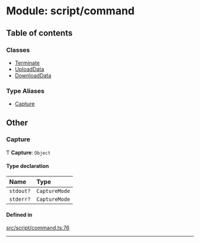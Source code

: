 # Module: script/command

## Table of contents

### Classes

- [Terminate](../classes/script_command.Terminate.md)
- [UploadData](../classes/script_command.UploadData.md)
- [DownloadData](../classes/script_command.DownloadData.md)

### Type Aliases

- [Capture](script_command.md#capture)

## Other

### Capture

Ƭ **Capture**: `Object`

#### Type declaration

| Name | Type |
| :------ | :------ |
| `stdout?` | `CaptureMode` |
| `stderr?` | `CaptureMode` |

#### Defined in

[src/script/command.ts:76](https://github.com/golemfactory/golem-js/blob/c28a1b0/src/script/command.ts#L76)

___
